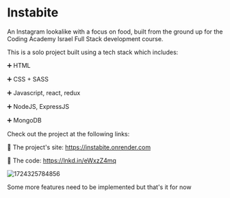 # Instabite

An Instagram lookalike with a focus on food, built from the ground up for the Coding Academy Israel Full Stack development course.

This is a solo project built using a tech stack which includes:

➕ HTML

➕ CSS + SASS

➕ Javascript, react, redux

➕ NodeJS, ExpressJS

➕ MongoDB

Check out the project at the following links:

🔗 The project's site: https://instabite.onrender.com

🔗 The code: https://lnkd.in/eWxzZ4mq

![1724325784856](https://github.com/user-attachments/assets/bf6b91a5-03dc-4bbc-a353-fde22a3ae41a)


Some more features need to be implemented but that's it for now
